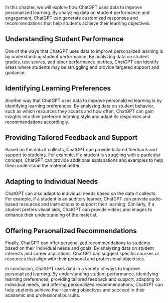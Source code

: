 
In this chapter, we will explore how ChatGPT uses data to improve personalized learning. By analyzing data on student performance and engagement, ChatGPT can generate customized responses and recommendations that help students achieve their learning objectives.

Understanding Student Performance
---------------------------------

One of the ways that ChatGPT uses data to improve personalized learning is by understanding student performance. By analyzing data on student grades, test scores, and other performance metrics, ChatGPT can identify areas where students may be struggling and provide targeted support and guidance.

Identifying Learning Preferences
--------------------------------

Another way that ChatGPT uses data to improve personalized learning is by identifying learning preferences. By analyzing data on student behavior, such as which resources they access and how often, ChatGPT can gain insights into their preferred learning style and adapt its responses and recommendations accordingly.

Providing Tailored Feedback and Support
---------------------------------------

Based on the data it collects, ChatGPT can provide tailored feedback and support to students. For example, if a student is struggling with a particular concept, ChatGPT can provide additional explanations and examples to help them understand the material better.

Adapting to Individual Needs
----------------------------

ChatGPT can also adapt to individual needs based on the data it collects. For example, if a student is an auditory learner, ChatGPT can provide audio-based resources and instructions to support their learning. Similarly, if a student prefers visual aids, ChatGPT can provide videos and images to enhance their understanding of the material.

Offering Personalized Recommendations
-------------------------------------

Finally, ChatGPT can offer personalized recommendations to students based on their individual needs and goals. By analyzing data on student interests and career aspirations, ChatGPT can suggest specific courses or resources that align with their personal and professional objectives.

In conclusion, ChatGPT uses data in a variety of ways to improve personalized learning. By understanding student performance, identifying learning preferences, providing tailored feedback and support, adapting to individual needs, and offering personalized recommendations, ChatGPT can help students achieve their learning objectives and succeed in their academic and professional pursuits.
